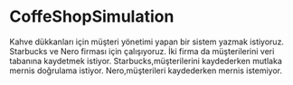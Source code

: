 # CoffeShopSimulation
Kahve dükkanları için müşteri yönetimi yapan bir sistem yazmak istiyoruz.
Starbucks ve Nero firması için çalışıyoruz.
İki firma da müşterilerini veri tabanına kaydetmek istiyor.
Starbucks,müşterilerini kaydederken mutlaka mernis doğrulama istiyor.
Nero,müşterileri kaydederken mernis istemiyor.
